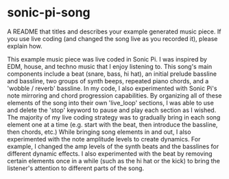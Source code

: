 # sonic-pi-song

A README that titles and describes your example generated music piece. If you use live coding (and changed the song live as you recorded it), please explain how.

This example music piece was live coded in Sonic Pi. I was inspired by EDM, house, and techno music that I enjoy listening to. This song's main components include a beat (snare, bass, hi hat), an initial prelude bassline and bassline, two groups of synth beeps, repeated piano chords, and a 'wobble / reverb' bassline. In my code, I also experimented with Sonic Pi's note mirroring and chord progression capabilities. By organizing all of these elements of the song into their own 'live_loop' sections, I was able to use and delete the 'stop' keyword to pause and play each section as I wished. The majority of my live coding strategy was to gradually bring in each song element one at a time (e.g. start with the beat, then introduce the bassline, then chords, etc.) While bringing song elements in and out, I also experimented with the note amplitude levels to create dynamics. For example, I changed the amp levels of the synth beats and the basslines for different dynamic effects. I also experimented with the beat by removing certain elements once in a while (such as the hi hat or the kick) to bring the listener's attention to different parts of the song.
